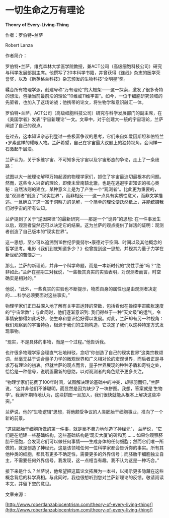 # 一切生命之万有理论

**Theory of Every-Living-Thing**

作者：罗伯特•兰萨

Robert Lanza

作者简介：

罗伯特•兰萨，维克森林大学医学院教授，兼ACT公司（高级细胞科技公司）研究与科学发展部副主席。他撰写了20本科学书籍，并曾获得《连线》杂志的医学荣誉奖，以及《新英格兰科技》杂志颁发的生物科技“全明星”奖。

糅合所有物理学派，创建号称“万有理论”的大框架——这一探索，激发了很多奇特的想法，包括当前最前沿的理论“10维或11维宇宙”。如今，一位干细胞研究领域的先驱者，也加入了这场论战；他携带的论文，将生物学和意识融汇一体。

罗伯特•兰萨，ACT公司（高级细胞科技公司）研究与科学发展部门的副主席，在《美国学者》发表“宇宙新理论”一文。文章中，对于创建大一统的宇宙理论，兰萨阐述了自己的观点。

在过去，这本知识杂志刊登过一些极富争议的思考，它们来自如爱因斯坦和伯特兰•罗素这样的耀眼人物。兰萨希望，自己在宇宙最大议题上的独特视角，会同样一石激起千层浪。

兰萨认为，关于多维宇宙、不可知多元宇宙以及宇宙形态的争论，走上了一条歧路：

试图以大一统理论解释万物起源的物理学家们，抓住了宇宙最迫切最根本的问题。然而，这些令人兴奋的理论，即使未曾南辕北辙，也是在逃避宇宙知识的核心奥秘：自然法则的建立，某种意义上是为了产生一个“观测者”。比此更为重要的，是“观测者”创造了“现实世界”，而非相反——这一点具有实质性意义，而非文学描述。一旦确立了这一富于洞察力的见解，一个简单的理论便跃然纸上，并能统摄我们对宇宙的所有认知。

兰萨提到了关于“逆因果律”的最新研究——那是一个“诡异”的思想: 在一件事发生以后，观测者显然还可以决定它的结果。这为兰萨的观点提供了鲜活的证明：观测者创造了自己版本的“现实世界”。

这一思想，至少可以追溯到18世纪伊曼努尔•康德对于空间、时间以及其他概念的哲学思考。电影《我们到底知道多少？》也曾提到这一思想，并视其为量子力学在新世纪的苦恼之一。

那么，兰萨的新理论，并非一个科学命题，而是一本新时代的“灵性手册”吗？“绝非如此。”兰萨在星期三对我说，“一些极其真实的实验表明，对观测者而言，时空确实是相对的。”

他说，“此外，一些真实的实验也不断提示，物质自身的属性也是由观测者决定的……科学必须要面对这些事实。”

物理学家们正日益深入地了解有关宇宙运转的常数，包括看似在操控宇宙膨胀速度的“宇宙常数”；与此同时，他们逐渐意识到: 我们得益于一种“天文级”的运气，令事情安排得如此巧妙，使生命和意识恰好得以发展。对此，兰萨却有另一种视角：我们观察到的宇宙特色，根源于我们的生物构造，它决定了我们以这种特定方式发现事物。

“现实，不是具体的事物，而是一个过程。”他告诉我。

也许很多物理学家会理直气壮地辩驳，念叨“你创造了自己的现实世界”这类宗教颂词，丝毫无益于调合量子力学的微观世界和广义相对论的宏观世界，而后者正是寻求万有理论的初衷。但就兰萨的观点而言，量子世界展现的种种矛盾和奇特之处，恰恰是一种信号，说明亟需新的思路，以对观测者的角色赋予更多关注。

“物理学家们花费了100年时间，试图解决理论基础中的冲突，却铩羽而归，”兰萨说，“这并非他们不够聪明，而显然是因为缺少了一块拼图。我想，答案就是‘生物学’。我满怀期待地认为，这块拼图一旦加入，我们很快就能从根本上解决这些冲突。”

兰萨说，他的“生物逻辑”思想，将他颇受争议的人类胚胎干细胞事业，推向了一个新的前景。

“这些胚胎干细胞所做的第一件事，就是毫不费力地创造了神经元”， 兰萨说，“它们是在组建一些基础结构，这些基础结构是‘现实大厦’的砖和瓦 …… 如果你观察胚胎干细胞，会发现它们可以做任何事情——生成身体的任何细胞；然而它们唯一所做的，就是创造了神经元，这是该领域任何一位科学家都会告诉你的事实。所有其他种类的细胞，都具有更多不确定性，需要更多的外界信号；而胚胎干细胞独立自主，不需要任何外界信号。我发现，这一点相当有趣。我不认为这是一种巧合。”

接下来是什么？兰萨说，他希望把这篇论文拓展为一本书，以揭示更多隐藏在这些概念背后的科学真相。与此同时，我也很想听到您对兰萨新理论的反馈。敬请阅读本文，并留下您的意见。

文章来源：

[http://www.robertlanzabiocentrism.com/theory-of-every-living-thing/](http://www.robertlanzabiocentrism.com/theory-of-every-living-thing/)

